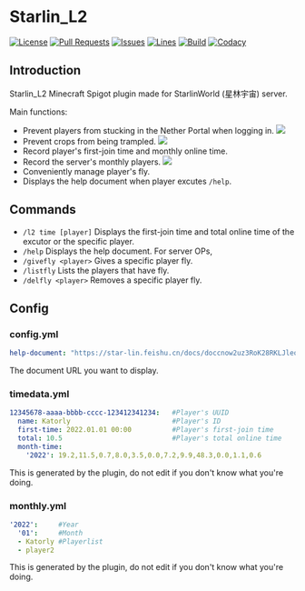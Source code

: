 # Starlin_L2
[![License](https://img.shields.io/badge/license-CC%20BY--NC--ND--4.0-green?style=flat-square)](http://creativecommons.org/licenses/by-nc-nd/4.0) [![Pull Requests](https://img.shields.io/github/issues-pr-closed/katorlys/Starlin_L2?style=flat-square)](https://github.com/katorlys/Starlin_L2/pulls) [![Issues](https://img.shields.io/github/issues-closed/katorlys/Starlin_L2?style=flat-square)](https://github.com/katorlys/Starlin_L2/issues) [![Lines](https://img.shields.io/tokei/lines/github/katorlys/Starlin_L2?style=flat-square)](https://github.com/katorlys/Starlin_L2) [![Build](https://img.shields.io/github/workflow/status/katorlys/Starlin_L2/Build?style=flat-square)](https://github.com/katorlys/Starlin_L2/actions/workflows/build.yml) [![Codacy](https://img.shields.io/codacy/grade/b187c52b9b754ed8a670a3017201c05f?style=flat-square)](https://app.codacy.com/gh/katorlys/Starlin_L2)

## Introduction
Starlin_L2 Minecraft Spigot plugin made for StarlinWorld (星林宇宙) server.<br>

Main functions:<br>
- Prevent players from stucking in the Nether Portal when logging in.
![](https://cdn.jsdelivr.net/gh/katorly/Gallery001/plugins/2022-01-20_13.37.53.png)
- Prevent crops from being trampled.
![](https://cdn.jsdelivr.net/gh/katorly/Gallery001/plugins/2022-01-20_12.58.39.png)
- Record player's first-join time and monthly online time.
- Record the server's monthly players.
![](https://cdn.jsdelivr.net/gh/katorly/Gallery001/plugins/2022-01-20_14.52.png)
- Conveniently manage player's fly.
- Displays the help document when player excutes `/help`.

## Commands
- `/l2 time [player]` Displays the first-join time and total online time of the excutor or the specific player.
- `/help` Displays the help document.
For server OPs,  
- `/givefly <player>` Gives a specific player fly.
- `/listfly` Lists the players that have fly.
- `/delfly <player>` Removes a specific player fly.

## Config
### config.yml
```yml
help-document: "https://star-lin.feishu.cn/docs/doccnow2uz3RoK28RKLJleq0Qug"
```
The document URL you want to display.

### timedata.yml
```yml
12345678-aaaa-bbbb-cccc-123412341234:   #Player's UUID
  name: Katorly                         #Player's ID
  first-time: 2022.01.01 00:00          #Player's first-join time
  total: 10.5                           #Player's total online time
  month-time:
    '2022': 19.2,11.5,0.7,8.0,3.5,0.0,7.2,9.9,48.3,0.0,1.1,0.6
```
This is generated by the plugin, do not edit if you don't know what you're doing.

### monthly.yml
```yml
'2022':     #Year
  '01':     #Month
  - Katorly #Playerlist
  - player2
```
This is generated by the plugin, do not edit if you don't know what you're doing.
